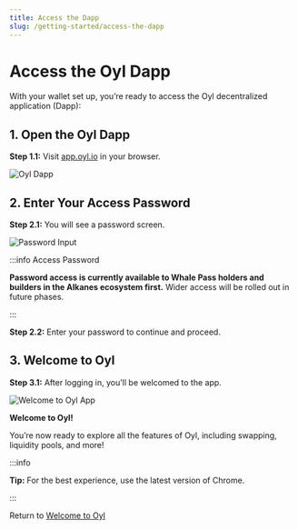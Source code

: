 ```yaml
---
title: Access the Dapp
slug: /getting-started/access-the-dapp
---
```


# Access the Oyl Dapp

With your wallet set up, you’re ready to access the Oyl decentralized application (Dapp):

## 1. Open the Oyl Dapp

**Step 1.1:** Visit [app.oyl.io](https://app.oyl.io) in your browser.

![Oyl Dapp](../../static/img/app.oyl.io.png)

## 2. Enter Your Access Password

**Step 2.1:** You will see a password screen.

![Password Input](../../static/img/passwordinput.png)

:::info Access Password

**Password access is currently available to Whale Pass holders and builders in the Alkanes ecosystem first.**
Wider access will be rolled out in future phases.

:::

**Step 2.2:** Enter your password to continue and proceed.

## 3. Welcome to Oyl

**Step 3.1:** After logging in, you'll be welcomed to the app.

![Welcome to Oyl App](../../static/img/Welcometoapp.png)

**Welcome to Oyl!**

You’re now ready to explore all the features of Oyl, including swapping, liquidity pools, and more!

:::info

**Tip:** For the best experience, use the latest version of Chrome.

:::

Return to [Welcome to Oyl](./welcome-to-oyl.md)
